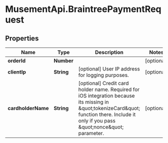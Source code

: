 # MusementApi.BraintreePaymentRequest

## Properties
Name | Type | Description | Notes
------------ | ------------- | ------------- | -------------
**orderId** | **Number** |  | [optional] 
**clientIp** | **String** | [optional] User IP address for logging purposes. | [optional] 
**cardholderName** | **String** | [optional] Credit card holder name. Required for iOS integration because its missing in \&quot;tokenizeCard\&quot; function there. Include it only if you pass \&quot;nonce\&quot; parameter. | [optional] 



